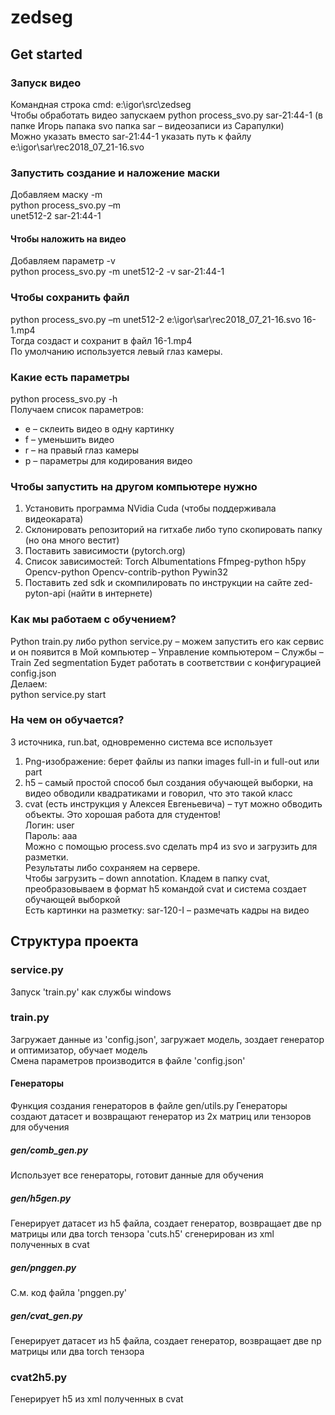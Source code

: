 # zedseg
## Get started
### Запуск видео  
Командная строка cmd: e:\igor\src\zedseg  
Чтобы обработать видео запускаем python process_svo.py sar-21:44-1 (в папке Игорь папака svo папка sar – видеозаписи из Сарапулки)  
Можно указать вместо sar-21:44-1 указать путь к файлу e:\igor\sar\rec2018_07_21-16.svo
### Запустить создание и наложение маски
Добавляем маску -m  
python process_svo.py –m   
unet512-2 sar-21:44-1
#### Чтобы наложить на видео
Добавляем параметр -v  
python process_svo.py -m unet512-2  -v sar-21:44-1
### Чтобы сохранить файл
python process_svo.py –m unet512-2 e:\igor\sar\rec2018_07_21-16.svo 16-1.mp4  
Тогда создаст и сохранит в файл 16-1.mp4  
По умолчанию используется левый глаз камеры. 
### Какие есть параметры
python process_svo.py -h  
Получаем список параметров:
- e – склеить видео в одну картинку
- f – уменьшить видео
- r – на правый глаз камеры
- p – параметры для кодирования видео
### Чтобы запустить на другом компьютере нужно
1)	Установить программа NVidia Cuda (чтобы поддерживала видеокарата)
2)	Склонировать репозиторий на гитхабе либо тупо скопировать папку (но она много вестит)
3)	Поставить зависимости (pytorch.org)
4)	Список зависимостей:
Torch
Albumentations
Ffmpeg-python
h5py
Opencv-python
Opencv-contrib-python
Pywin32
5)	Поставить zed sdk и скомпилировать по инструкции на сайте zed-pyton-api (найти в интернете)
### Как мы работаем с обучением?
Python train.py либо python service.py – можем запустить его как сервис и он появится в Мой компьютер – Управление компьютером – Службы – Train Zed segmentation
Будет работать в соответствии с конфигурацией config.json  
Делаем:  
python service.py start 
### На чем он обучается?
3 источника, run.bat, одновременно система все использует
1)	Png-изображение: берет файлы из папки images full-in и full-out или part
2)	h5 – самый простой способ был создания обучающей выборки, на видео обводили квадратиками и говорил, что это такой класс
3)	cvat (есть инструкция у Алексея Евгеньевича) – тут можно обводить объекты. Это хорошая работа для студентов!  
Логин: user  
Пароль: aaa  
Можно с помощью process.svo сделать mp4 из svo и загрузить для разметки.  
Результаты либо сохраняем на сервере.  
Чтобы загрузить – down annotation. Кладем в папку cvat, преобразовываем в формат h5 командой cvat и система создает обучающей выборкой  
Есть картинки на разметку: sar-120-I – размечать кадры на видео
## Структура проекта
### service.py
Запуск 'train.py' как службы windows
### train.py
Загружает данные из 'config.json', загружает модель, зоздает генератор и оптимизатор, обучает модель  
Смена параметров производится в файле 'config.json'
#### Генераторы
Функция создания генераторов в файле gen/utils.py 
Генераторы создают датасет и возвращают генератор из 2х матриц или тензоров для обучения
##### gen/comb_gen.py
Использует все генераторы, готовит данные для обучения
##### gen/h5gen.py
Генерирует датасет из h5 файла, создает генератор, возвращает две np матрицы или два torch тензора
'cuts.h5' сгенерирован из xml полученных в cvat
##### gen/pnggen.py
С.м. код файла 'pnggen.py'
##### gen/cvat_gen.py
Генерирует датасет из h5 файла, создает генератор, возвращает две np матрицы или два torch тензора
### cvat2h5.py
Генерирует h5 из xml полученных в cvat
